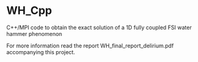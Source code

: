 WH_Cpp
======

C++/MPI code to obtain the exact solution of a 1D fully coupled FSI water hammer phenomenon

For more information read the report WH_final_report_delirium.pdf accompanying this project.
